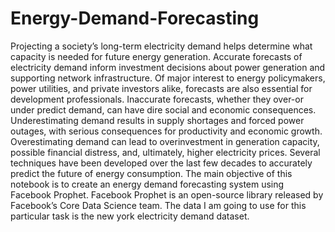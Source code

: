 # Energy-Demand-Forecasting
Projecting a society’s long-term electricity demand helps determine what capacity is needed for future energy generation. Accurate forecasts of electricity demand inform investment decisions about power generation and supporting network infrastructure. Of major interest to energy policymakers, power utilities, and private investors alike, forecasts are also essential for development professionals. Inaccurate forecasts, whether they over-or under predict demand, can have dire social and economic consequences. Underestimating demand results in supply shortages and forced power outages, with serious consequences for productivity and economic growth. Overestimating demand can lead to overinvestment in generation capacity, possible financial distress, and, ultimately, higher electricity prices. Several techniques have been developed over the last few decades to accurately predict the future of energy consumption. The main objective of this notebook is to create an energy demand forecasting system using Facebook Prophet. Facebook Prophet is an open-source library released by Facebook’s Core Data Science team.  The data I am going to use for this particular task is the new york electricity demand dataset.
